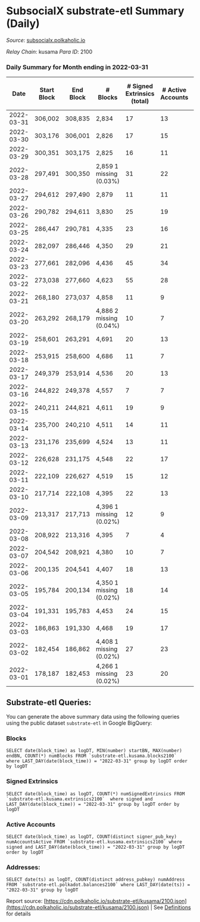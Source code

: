 # SubsocialX substrate-etl Summary (Daily)

_Source_: [subsocialx.polkaholic.io](https://subsocialx.polkaholic.io)

*Relay Chain*: kusama
*Para ID*: 2100



### Daily Summary for Month ending in 2022-03-31


| Date | Start Block | End Block | # Blocks | # Signed Extrinsics (total) | # Active Accounts | # Passive | # New | # Addresses with Balances | # Events | # Transfers | # XCM Transfers In | # XCM Transfers Out |
| ---- | ----------- | --------- | -------- | --------------------------- | ----------------- | --------- | ----- | ------------------------- | -------- | ----------- | ------------------ | ------------------- |
| 2022-03-31 | 306,002 | 308,835 | 2,834  | 17 | 13 |  |  | 20,428 | 5,703 |   |   |   |
| 2022-03-30 | 303,176 | 306,001 | 2,826  | 17 | 15 |  |  |  | 5,688 |   |   |   |
| 2022-03-29 | 300,351 | 303,175 | 2,825  | 16 | 11 |  |  |  | 5,684 |   |   |   |
| 2022-03-28 | 297,491 | 300,350 | 2,859 1 missing (0.03%) | 31 | 22 |  |  |  | 5,781 |   |   |   |
| 2022-03-27 | 294,612 | 297,490 | 2,879  | 11 | 11 |  |  |  | 5,782 |   |   |   |
| 2022-03-26 | 290,782 | 294,611 | 3,830  | 25 | 19 |  |  |  | 7,712 |   |   |   |
| 2022-03-25 | 286,447 | 290,781 | 4,335  | 23 | 16 |  |  |  | 8,718 |   |   |   |
| 2022-03-24 | 282,097 | 286,446 | 4,350  | 29 | 21 |  |  |  | 8,761 |   |   |   |
| 2022-03-23 | 277,661 | 282,096 | 4,436  | 45 | 34 |  |  |  | 8,964 |   |   |   |
| 2022-03-22 | 273,038 | 277,660 | 4,623  | 55 | 28 |  |  |  | 9,313 | 11,400  |   |   |
| 2022-03-21 | 268,180 | 273,037 | 4,858  | 11 | 9 |  |  |  | 9,741 |   |   |   |
| 2022-03-20 | 263,292 | 268,179 | 4,886 2 missing (0.04%) | 10 | 7 |  |  |  | 9,794 |   |   |   |
| 2022-03-19 | 258,601 | 263,291 | 4,691  | 20 | 13 |  |  |  | 9,425 |   |   |   |
| 2022-03-18 | 253,915 | 258,600 | 4,686  | 11 | 7 |  |  |  | 9,396 |   |   |   |
| 2022-03-17 | 249,379 | 253,914 | 4,536  | 20 | 13 |  |  |  | 9,115 |   |   |   |
| 2022-03-16 | 244,822 | 249,378 | 4,557  | 7 | 7 |  |  |  | 9,130 |   |   |   |
| 2022-03-15 | 240,211 | 244,821 | 4,611  | 19 | 9 |  |  |  | 9,263 |   |   |   |
| 2022-03-14 | 235,700 | 240,210 | 4,511  | 14 | 11 |  |  |  | 9,053 |   |   |   |
| 2022-03-13 | 231,176 | 235,699 | 4,524  | 13 | 11 |  |  |  | 9,076 |   |   |   |
| 2022-03-12 | 226,628 | 231,175 | 4,548  | 22 | 17 |  |  |  | 9,143 |   |   |   |
| 2022-03-11 | 222,109 | 226,627 | 4,519  | 15 | 12 |  |  |  | 9,070 |   |   |   |
| 2022-03-10 | 217,714 | 222,108 | 4,395  | 22 | 13 |  |  |  | 8,837 |   |   |   |
| 2022-03-09 | 213,317 | 217,713 | 4,396 1 missing (0.02%) | 12 | 9 |  |  |  | 8,818 |   |   |   |
| 2022-03-08 | 208,922 | 213,316 | 4,395  | 7 | 4 |  |  |  | 8,806 |   |   |   |
| 2022-03-07 | 204,542 | 208,921 | 4,380  | 10 | 7 |  |  |  | 8,783 |   |   |   |
| 2022-03-06 | 200,135 | 204,541 | 4,407  | 18 | 13 |  |  |  | 8,852 |   |   |   |
| 2022-03-05 | 195,784 | 200,134 | 4,350 1 missing (0.02%) | 18 | 14 |  |  |  | 8,739 |   |   |   |
| 2022-03-04 | 191,331 | 195,783 | 4,453  | 24 | 15 |  |  |  | 8,956 |   |   |   |
| 2022-03-03 | 186,863 | 191,330 | 4,468  | 19 | 17 |  |  |  | 8,992 |   |   |   |
| 2022-03-02 | 182,454 | 186,862 | 4,408 1 missing (0.02%) | 27 | 23 |  |  |  | 8,892 |   |   |   |
| 2022-03-01 | 178,187 | 182,453 | 4,266 1 missing (0.02%) | 23 | 20 |  |  |  | 8,600 |   |   |   |

## Substrate-etl Queries:
You can generate the above summary data using the following queries using the public dataset `substrate-etl` in Google BigQuery:


### Blocks
```
SELECT date(block_time) as logDT, MIN(number) startBN, MAX(number) endBN, COUNT(*) numBlocks FROM `substrate-etl.kusama.blocks2100`  where LAST_DAY(date(block_time)) = "2022-03-31" group by logDT order by logDT
```


### Signed Extrinsics
```
SELECT date(block_time) as logDT, COUNT(*) numSignedExtrinsics FROM `substrate-etl.kusama.extrinsics2100`  where signed and LAST_DAY(date(block_time)) = "2022-03-31" group by logDT order by logDT
```


### Active Accounts
```
SELECT date(block_time) as logDT, COUNT(distinct signer_pub_key) numAccountsActive FROM `substrate-etl.kusama.extrinsics2100` where signed and LAST_DAY(date(block_time)) = "2022-03-31" group by logDT order by logDT
```


### Addresses:
```
SELECT date(ts) as logDT, COUNT(distinct address_pubkey) numAddress FROM `substrate-etl.polkadot.balances2100` where LAST_DAY(date(ts)) = "2022-03-31" group by logDT
```



Report source: [https://cdn.polkaholic.io/substrate-etl/kusama/2100.json](https://cdn.polkaholic.io/substrate-etl/kusama/2100.json) | See [Definitions](/DEFINITIONS.md) for details
